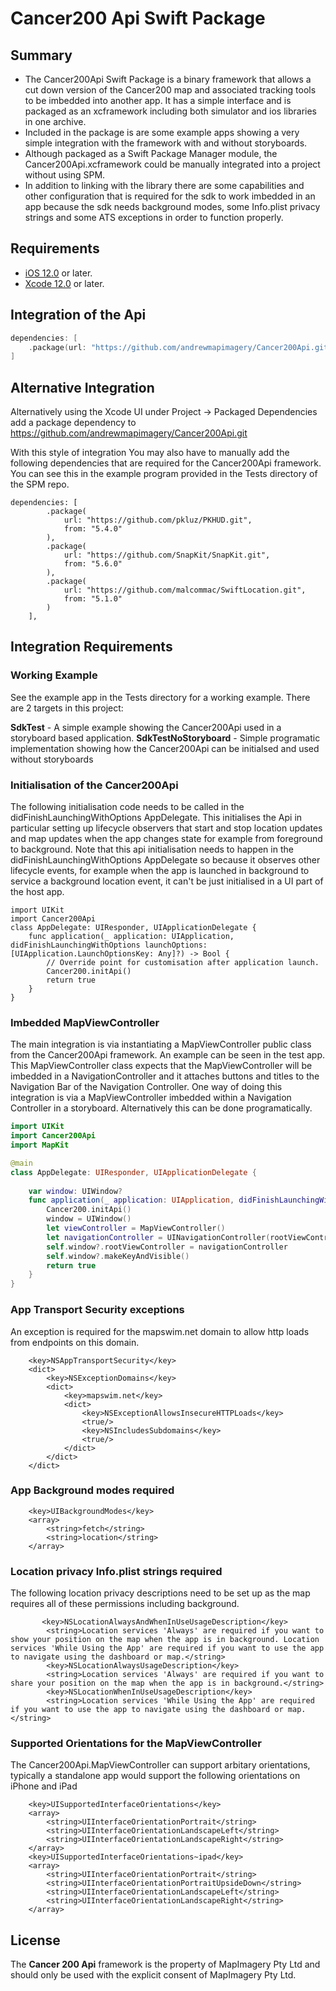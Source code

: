 # Cancer200 Api Swift Package

## Summary
* The Cancer200Api Swift Package is a binary framework that allows a cut down version of the Cancer200 map and associated tracking tools to be imbedded into another app. It has a simple interface and is packaged as an xcframework including both simulator and ios libraries in one archive.
* Included in the package is are some example apps showing a very simple integration with the framework with and without storyboards.
* Although packaged as a Swift Package Manager module, the Cancer200Api.xcframework could be manually integrated into a project without using SPM.
* In addition to linking with the library there are some capabilities and other configuration that is required for the sdk to work imbedded in an app because the sdk needs background modes, some Info.plist privacy strings and some ATS exceptions in order to function properly.


## Requirements
* [iOS 12.0](https://wikipedia.org/wiki/IOS_12) or later.
* [Xcode 12.0](https://developer.apple.com/xcode) or later.

## Integration of the Api
```swift
dependencies: [
    .package(url: "https://github.com/andrewmapimagery/Cancer200Api.git", .upToNextMinor(from: "2022.0.0"))
]
```

## Alternative Integration
Alternatively using the Xcode UI under Project -> Packaged Dependencies add a package dependency to https://github.com/andrewmapimagery/Cancer200Api.git

With this style of integration You may also have to manually add the following dependencies that are required for the Cancer200Api framework.  You can see this in the example program provided in the Tests directory of the SPM repo.

```
dependencies: [
        .package(
            url: "https://github.com/pkluz/PKHUD.git",
            from: "5.4.0"
        ),
        .package(
            url: "https://github.com/SnapKit/SnapKit.git",
            from: "5.6.0"
        ),
        .package(
            url: "https://github.com/malcommac/SwiftLocation.git",
            from: "5.1.0"
        )
    ],
```

## Integration Requirements

### Working Example
See the example app in the Tests directory for a working example.  There are 2 targets in this project:

**SdkTest** - A simple example showing the Cancer200Api used in a storyboard based application.
**SdkTestNoStoryboard** - Simple programatic implementation showing how the Cancer200Api can be initialsed and used without storyboards


### Initialisation of the Cancer200Api
The following initialisation code needs to be called in the didFinishLaunchingWithOptions AppDelegate. This initialises the Api in particular setting up lifecycle observers that start and stop location updates and map updates when the app changes state for example from foreground to background. Note that this api initialisation needs to happen in the didFinishLaunchingWithOptions AppDelegate so because it observes other lifecycle events, for example when the app is launched in background to service a background location event, it can't be just initialised in a UI part of the host app.


```
import UIKit
import Cancer200Api
class AppDelegate: UIResponder, UIApplicationDelegate {
    func application(_ application: UIApplication, didFinishLaunchingWithOptions launchOptions: [UIApplication.LaunchOptionsKey: Any]?) -> Bool {
        // Override point for customisation after application launch.
        Cancer200.initApi()
        return true
    }
}
```

### Imbedded MapViewController
The main integration is via instantiating a MapViewController public class from the Cancer200Api framework.  An example can be seen in the test app. This MapViewController class expects that the MapViewController will be imbedded in a NavigationController and it attaches buttons and titles to the Navigation Bar of the Navigation Controller. One way of doing this integration is via a MapViewController imbedded within a Navigation Controller in a storyboard.  Alternatively this can be done programatically. 

```swift
import UIKit
import Cancer200Api
import MapKit

@main
class AppDelegate: UIResponder, UIApplicationDelegate {
    
    var window: UIWindow?
    func application(_ application: UIApplication, didFinishLaunchingWithOptions launchOptions: [UIApplication.LaunchOptionsKey: Any]?) -> Bool {
        Cancer200.initApi()
        window = UIWindow()
        let viewController = MapViewController()
        let navigationController = UINavigationController(rootViewController: viewController)
        self.window?.rootViewController = navigationController
        self.window?.makeKeyAndVisible()
        return true
    }
}
```

### App Transport Security exceptions
An exception is required for the mapswim.net domain to allow http loads from endpoints on this domain.

```
	<key>NSAppTransportSecurity</key>
	<dict>
		<key>NSExceptionDomains</key>
		<dict>
			<key>mapswim.net</key>
			<dict>
				<key>NSExceptionAllowsInsecureHTTPLoads</key>
				<true/>
				<key>NSIncludesSubdomains</key>
				<true/>
			</dict>
		</dict>
	</dict>
```


### App Background modes required

```
	<key>UIBackgroundModes</key>
	<array>
		<string>fetch</string>
		<string>location</string>
	</array>
```


### Location privacy Info.plist strings required
The following location privacy descriptions need to be set up as the map requires all of these permissions including background.

```
       <key>NSLocationAlwaysAndWhenInUseUsageDescription</key>
        <string>Location services 'Always' are required if you want to show your position on the map when the app is in background. Location services 'While Using the App' are required if you want to use the app to navigate using the dashboard or map.</string>
        <key>NSLocationAlwaysUsageDescription</key>
        <string>Location services 'Always' are required if you want to share your position on the map when the app is in background.</string>
        <key>NSLocationWhenInUseUsageDescription</key>
        <string>Location services 'While Using the App' are required if you want to use the app to navigate using the dashboard or map.</string>
```


### Supported Orientations for the MapViewController

The Cancer200Api.MapViewController can support arbitary orientations, typically a standalone app would support the following orientations on iPhone and iPad

```
	<key>UISupportedInterfaceOrientations</key>
	<array>
		<string>UIInterfaceOrientationPortrait</string>
		<string>UIInterfaceOrientationLandscapeLeft</string>
		<string>UIInterfaceOrientationLandscapeRight</string>
	</array>
	<key>UISupportedInterfaceOrientations~ipad</key>
	<array>
		<string>UIInterfaceOrientationPortrait</string>
		<string>UIInterfaceOrientationPortraitUpsideDown</string>
		<string>UIInterfaceOrientationLandscapeLeft</string>
		<string>UIInterfaceOrientationLandscapeRight</string>
	</array>
```

## License
The **Cancer 200 Api** framework is the property of MapImagery Pty Ltd and should only be used with the explicit consent of MapImagery Pty Ltd.
